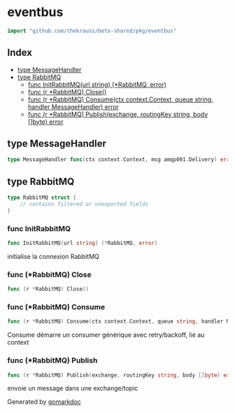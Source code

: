 <!-- Code generated by gomarkdoc. DO NOT EDIT -->

# eventbus

```go
import "github.com/thekrauss/beto-shared/pkg/eventbus"
```

## Index

- [type MessageHandler](<#MessageHandler>)
- [type RabbitMQ](<#RabbitMQ>)
  - [func InitRabbitMQ\(url string\) \(\*RabbitMQ, error\)](<#InitRabbitMQ>)
  - [func \(r \*RabbitMQ\) Close\(\)](<#RabbitMQ.Close>)
  - [func \(r \*RabbitMQ\) Consume\(ctx context.Context, queue string, handler MessageHandler\) error](<#RabbitMQ.Consume>)
  - [func \(r \*RabbitMQ\) Publish\(exchange, routingKey string, body \[\]byte\) error](<#RabbitMQ.Publish>)


<a name="MessageHandler"></a>
## type MessageHandler



```go
type MessageHandler func(ctx context.Context, msg amqp091.Delivery) error
```

<a name="RabbitMQ"></a>
## type RabbitMQ



```go
type RabbitMQ struct {
    // contains filtered or unexported fields
}
```

<a name="InitRabbitMQ"></a>
### func InitRabbitMQ

```go
func InitRabbitMQ(url string) (*RabbitMQ, error)
```

initialise la connexion RabbitMQ

<a name="RabbitMQ.Close"></a>
### func \(\*RabbitMQ\) Close

```go
func (r *RabbitMQ) Close()
```



<a name="RabbitMQ.Consume"></a>
### func \(\*RabbitMQ\) Consume

```go
func (r *RabbitMQ) Consume(ctx context.Context, queue string, handler MessageHandler) error
```

Consume démarre un consumer générique avec retry/backoff, lié au context

<a name="RabbitMQ.Publish"></a>
### func \(\*RabbitMQ\) Publish

```go
func (r *RabbitMQ) Publish(exchange, routingKey string, body []byte) error
```

envoie un message dans une exchange/topic

Generated by [gomarkdoc](<https://github.com/princjef/gomarkdoc>)
